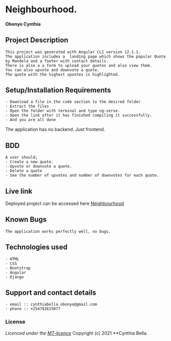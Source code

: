 # Neighbourhood.
#### 
#### **Obonyo Cynthia**
## Project Description
    This project was generated with Angular CLI version 12.1.1.
    The application includes a  landing page which shows the popular Quote by Mandela and a footer with contact details. 
    There is also a a form to upload your quotes and also view them. 
    You can also upvote and downvote a quote.
    The quote with the highest upvotes is highlighted.

## Setup/Installation Requirements
    - Download a file in the code section to the desired folder
    - Extract the files
    - Open the folder with terminal and type ng-serve.
    - Open the link after it has finished compiling it successfully.
    - And you are all done
The application has no backend. Just frontend.

## BDD
    A user should;
    - Create a new quote.
    - Upvote or downvote a quote.
    - Delete a quote
    - See the number of upvotes and number of downvotes for each quote.

## Live link
Deployed project can be accessed here [Neighbourhood]()

## Known Bugs
    The application works perfectly well, no bugs.

## Technologies used
    - HTML
    - CSS
    - Bootstrap
    - Angular
    - Django

## Support and contact details
    - email :: cynthiabella.obonyo@gmail.com
    - phone :: +254792625077

### License
*Licenced under the [MT-licence]()*
Copyright (c) 2021 **Cynthia Bella.
